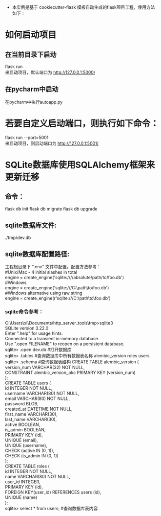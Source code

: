 - 本实例是基于 cookiecutter-flask 模板自动生成的flask项目工程，使用方法如下：
# 如何启动项目
## 在当前目录下启动    
flask run   
来启动项目，默认端口为 http://127.0.0.1:5000/
## 在pycharm中启动
在pycharm中执行autoapp.py    
# 若要自定义启动端口，则执行如下命令：        
flask run --port=5001    
来启动项目，则启动端口为 http://127.0.0.1:5001/    
# SQLite数据库使用SQLAlchemy框架来更新迁移    
## 命令：    
flask db init
flask db migrate
flask db upgrade    
## sqlite数据库文件:     
./tmp/dev.db
## sqlite数据库配置路径:    
工程根目录下 ".env" 文件中配置，配置方法参考：    
\#Unix/Mac - 4 initial slashes in total    
engine = create_engine('sqlite:////absolute/path/to/foo.db')    
\#Windows    
engine = create_engine('sqlite:///C:\\path\\to\\foo.db')    
\#Windows alternative using raw string    
engine = create_engine(r'sqlite:///C:\path\to\foo.db')    

### sqlite命令参考：
C:\Users\xl\Documents\http_server_tools\tmp>sqlite3    
SQLite version 3.22.0   
Enter ".help" for usage hints.    
Connected to a transient in-memory database.    
Use ".open FILENAME" to reopen on a persistent database.    
sqlite> .open dev.db     \#打开数据库    
sqlite> .tables          \#查询数据库中所有数据表名称
alembic_version  roles            users       
sqlite> .schema    \#查询数据表结构
CREATE TABLE alembic_version (     
        version_num VARCHAR(32) NOT NULL,    
        CONSTRAINT alembic_version_pkc PRIMARY KEY (version_num)    
);    
CREATE TABLE users (    
        id INTEGER NOT NULL,    
        username VARCHAR(80) NOT NULL,    
        email VARCHAR(80) NOT NULL,    
        password BLOB,    
        created_at DATETIME NOT NULL,    
        first_name VARCHAR(30),    
        last_name VARCHAR(30),    
        active BOOLEAN,    
        is_admin BOOLEAN,    
        PRIMARY KEY (id),    
        UNIQUE (email),    
        UNIQUE (username),    
        CHECK (active IN (0, 1)),    
        CHECK (is_admin IN (0, 1))    
);    
CREATE TABLE roles (    
        id INTEGER NOT NULL,    
        name VARCHAR(80) NOT NULL,    
        user_id INTEGER,    
        PRIMARY KEY (id),    
        FOREIGN KEY(user_id) REFERENCES users (id),    
        UNIQUE (name)    
);     
sqlite> select * from users;    \#查询数据库表内容